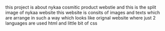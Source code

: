 this project is about nykaa cosmitic product webstie
and this is the split image of nykaa website
this website is consits of images and texts
which are arrange in such a way which looks like orignal website 
where just 2 languages are used 
html and little bit of css
